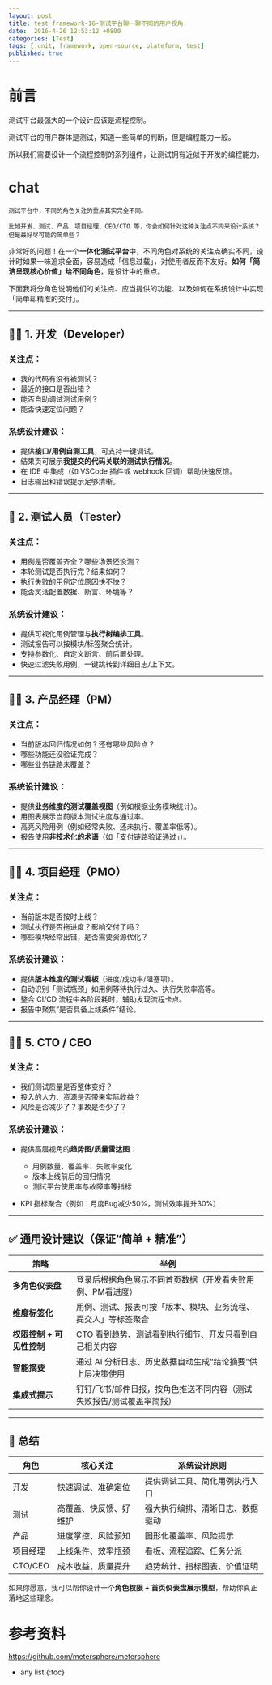 ```yaml
---
layout: post
title: test framework-16-测试平台聊一聊不同的用户视角
date:  2016-4-26 12:53:12 +0800
categories: [Test]
tags: [junit, framework, open-source, plateform, test]
published: true
---
```


# 前言

测试平台最强大的一个设计应该是流程控制。

测试平台的用户群体是测试，知道一些简单的判断，但是编程能力一般。

所以我们需要设计一个流程控制的系列组件，让测试拥有近似于开发的编程能力。


# chat

```
测试平台中，不同的角色关注的重点其实完全不同。

比如开发、测试、产品、项目经理、CEO/CTO 等，你会如何针对这种关注点不同来设计系统？但是最好尽可能的简单些？
```


非常好的问题！在一个**一体化测试平台**中，不同角色对系统的关注点确实不同，设计时如果一味追求全面，容易造成「信息过载」，对使用者反而不友好。**如何「简洁呈现核心价值」给不同角色**，是设计中的重点。

下面我将分角色说明他们的关注点、应当提供的功能、以及如何在系统设计中实现「简单却精准的交付」。

---

## 🧑‍💻 1. **开发（Developer）**

### 关注点：

* 我的代码有没有被测试？
* 最近的接口是否出错？
* 能否自助调试测试用例？
* 能否快速定位问题？

### 系统设计建议：

* 提供**接口/用例自测工具**，可支持一键调试。
* 结果页可展示**我提交的代码关联的测试执行情况**。
* 在 IDE 中集成（如 VSCode 插件或 webhook 回调）帮助快速反馈。
* 日志输出和错误提示足够清晰。

---

## 🧪 2. **测试人员（Tester）**

### 关注点：

* 用例是否覆盖齐全？哪些场景还没测？
* 本轮测试是否执行完？结果如何？
* 执行失败的用例定位原因快不快？
* 能否灵活配置数据、断言、环境等？

### 系统设计建议：

* 提供可视化用例管理与**执行树编排工具**。
* 测试报告可以按模块/标签聚合统计。
* 支持参数化、自定义断言、前后置处理。
* 快速过滤失败用例，一键跳转到详细日志/上下文。

---

## 🧑‍💼 3. **产品经理（PM）**

### 关注点：

* 当前版本回归情况如何？还有哪些风险点？
* 哪些功能还没验证完成？
* 哪些业务链路未覆盖？

### 系统设计建议：

* 提供**业务维度的测试覆盖视图**（例如根据业务模块统计）。
* 用图表展示当前版本测试进度与通过率。
* 高亮风险用例（例如经常失败、还未执行、覆盖率低等）。
* 报告使用**非技术化的术语**（如「支付链路验证通过」）。

---

## 👨‍💼 4. **项目经理（PMO）**

### 关注点：

* 当前版本是否按时上线？
* 测试执行是否拖进度？影响交付了吗？
* 哪些模块经常出错，是否需要资源优化？

### 系统设计建议：

* 提供**版本维度的测试看板**（进度/成功率/阻塞项）。
* 自动识别「测试瓶颈」如用例等待执行过久、执行失败率高等。
* 整合 CI/CD 流程中各阶段耗时，辅助发现流程卡点。
* 报告中聚焦“是否具备上线条件”结论。

---

## 🧑‍💼 5. **CTO / CEO**

### 关注点：

* 我们测试质量是否整体变好？
* 投入的人力、资源是否带来实际收益？
* 风险是否减少了？事故是否少了？

### 系统设计建议：

* 提供高层视角的**趋势图/质量雷达图**：

  * 用例数量、覆盖率、失败率变化
  * 版本上线前后的回归情况
  * 测试平台使用率与故障率等指标
* KPI 指标聚合（例如：月度Bug减少50%，测试效率提升30%）

---

## ✅ 通用设计建议（保证“简单 + 精准”）

| 策略               | 举例                                   |
| ---------------- | ------------------------------------ |
| **多角色仪表盘**       | 登录后根据角色展示不同首页数据（开发看失败用例、PM看进度）       |
| **维度标签化**        | 用例、测试、报表可按「版本、模块、业务流程、提交人」等标签聚合      |
| **权限控制 + 可见性控制** | CTO 看到趋势、测试看到执行细节、开发只看到自己相关内容        |
| **智能摘要**         | 通过 AI 分析日志、历史数据自动生成“结论摘要”供上层决策使用     |
| **集成式提示**        | 钉钉/飞书/邮件日报，按角色推送不同内容（测试失败报告/测试覆盖率简报） |

---

## 🎯 总结

| 角色      | 核心关注        | 系统设计原则           |
| ------- | ----------- | ---------------- |
| 开发      | 快速调试、准确定位   | 提供调试工具、简化用例执行入口  |
| 测试      | 高覆盖、快反馈、好维护 | 强大执行编排、清晰日志、数据驱动 |
| 产品      | 进度掌控、风险预知   | 图形化覆盖率、风险提示      |
| 项目经理    | 上线条件、效率瓶颈   | 看板、流程追踪、任务分派     |
| CTO/CEO | 成本收益、质量提升   | 趋势统计、指标图表、价值证明   |

如果你愿意，我可以帮你设计一个**角色权限 + 首页仪表盘展示模型**，帮助你真正落地这些理念。



# 参考资料

https://github.com/metersphere/metersphere

* any list
{:toc}